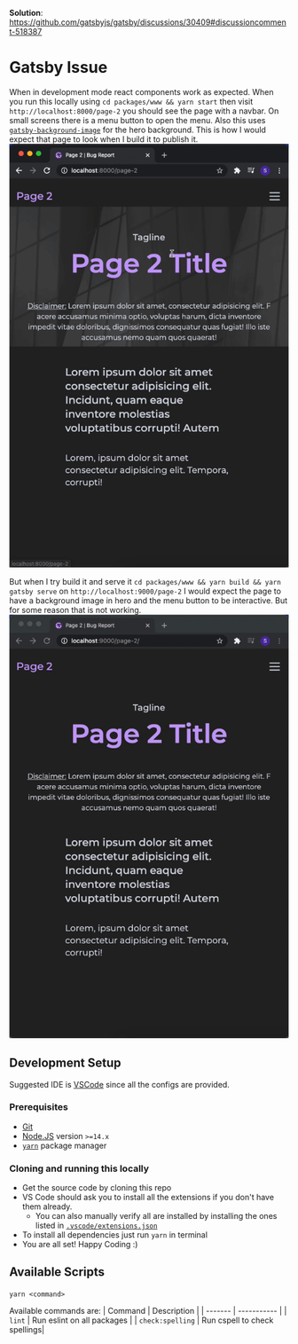 **Solution**: https://github.com/gatsbyjs/gatsby/discussions/30409#discussioncomment-518387

# Gatsby Issue

When in development mode react components work as expected. When you run this locally using `cd packages/www && yarn start` then visit `http://localhost:8000/page-2` you should see the page with a navbar. On small screens there is a menu button to open the menu. Also this uses [`gatsby-background-image`](https://www.gatsbyjs.com/plugins/gatsby-background-image/) for the hero background. This is how I would expect that page to look when I build it to publish it.
![dev](/dev.gif)

But when I try build it and serve it `cd packages/www && yarn build && yarn gatsby serve` on `http://localhost:9000/page-2` I would expect the page to have a background image in hero and the menu button to be interactive. But for some reason that is not working.
![build](/build.gif)

## Development Setup

Suggested IDE is [VSCode](https://code.visualstudio.com) since all the configs are provided.

### Prerequisites

- [Git](https://git-scm.com/downloads)
- [Node.JS](https://nodejs.org/en/download/) version `>=14.x`
- [`yarn`](https://yarnpkg.com/getting-started/install) package manager

### Cloning and running this locally

- Get the source code by cloning this repo
- VS Code should ask you to install all the extensions if you don't have them already.
  - You can also manually verify all are installed by installing the ones listed in [`.vscode/extensions.json`](.vscode/extensions.json)
- To install all dependencies just run `yarn` in terminal
- You are all set! Happy Coding :)

## Available Scripts

`yarn <command>`

Available commands are:
| Command | Description |
| ------- | ----------- |
| `lint` | Run eslint on all packages |
| `check:spelling` | Run cspell to check spellings|
